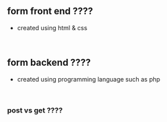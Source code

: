 
## form front end ????
- created using html & css

<br/>

## form backend ????
- created using programming language such as php

<br/>


### post vs get ????

